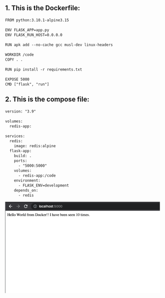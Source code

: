 ## 1. This is the Dockerfile:
```
FROM python:3.10.1-alpine3.15

ENV FLASK_APP=app.py
ENV FLASK_RUN_HOST=0.0.0.0

RUN apk add --no-cache gcc musl-dev linux-headers

WORKDIR /code
COPY . .

RUN pip install -r requirements.txt

EXPOSE 5000
CMD ["flask", "run"]
```

## 2. This is the compose file:
```
version: "3.9"

volumes:
  redis-app:

services:
  redis:
    image: redis:alpine
  flask-app:
    build: .
    ports:
      - "5000:5000"
    volumes:
      - redis-app:/code
    environment:
      - FLASK_ENV=development
    depends_on:
      - redis
```
![App](https://github.com/ilnikolay/TAP/blob/main/Docker_VM/lab06/task2/Screenshot%202021-12-09%20at%2017.15.06.png)
